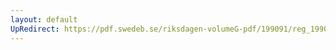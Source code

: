 ```yaml
---
layout: default
UpRedirect: https://pdf.swedeb.se/riksdagen-volumeG-pdf/199091/reg_199091/reg_199091_0077.pdf
---
```

